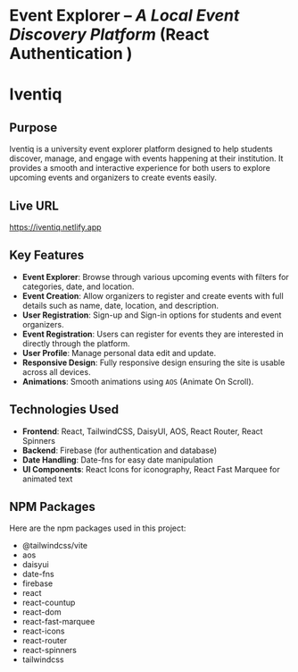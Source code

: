 # Event Explorer – *A Local Event Discovery Platform*  (React Authentication )

# Iventiq

## Purpose

Iventiq is a university event explorer platform designed to help students discover, manage, and engage with events happening at their institution. It provides a smooth and interactive experience for both users to explore upcoming events and organizers to create events easily.

## Live URL

https://iventiq.netlify.app

## Key Features

* **Event Explorer**: Browse through various upcoming events with filters for categories, date, and location.
* **Event Creation**: Allow organizers to register and create events with full details such as name, date, location, and description.
* **User Registration**: Sign-up and Sign-in options for students and event organizers.
* **Event Registration**: Users can register for events they are interested in directly through the platform.
* **User Profile**: Manage personal data edit and update.
* **Responsive Design**: Fully responsive design ensuring the site is usable across all devices.
* **Animations**: Smooth animations using `AOS` (Animate On Scroll).

## Technologies Used

* **Frontend**: React, TailwindCSS, DaisyUI, AOS, React Router, React Spinners
* **Backend**: Firebase (for authentication and database)
* **Date Handling**: Date-fns for easy date manipulation
* **UI Components**: React Icons for iconography, React Fast Marquee for animated text

## NPM Packages

Here are the npm packages used in this project:

- @tailwindcss/vite
- aos
- daisyui
- date-fns
- firebase
- react
- react-countup
- react-dom
- react-fast-marquee
- react-icons
- react-router
- react-spinners
- tailwindcss
